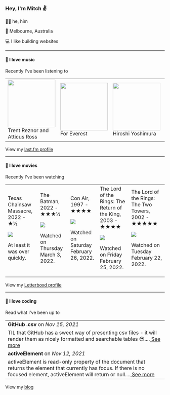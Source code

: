 <article><h3>Hey, I&#x27;m Mitch ✌️</h3><section><p>🙆‍♂️ he, him</p><p>📍 Melbourne, Australia</p><p>💻 I like building websites</p></section><hr/><section><h4>💽 I love music</h4><p>Recently I&#x27;ve been listening to</p><table><tbody><td><img src="https://lastfm.freetls.fastly.net/i/u/174s/44d470d009d24d658d0d2b2bcaa2bcd2.png" height="150px" alt="" role="presentation"/><br/>Trent Reznor and Atticus Ross</td><td><img src="https://lastfm.freetls.fastly.net/i/u/174s/e26db7391df69aac359139977d1dbb0a.png" height="150px" alt="" role="presentation"/><br/>For Everest</td><td><img src="https://lastfm.freetls.fastly.net/i/u/174s/b7313f329ac71e4357e36ec3aef3c661.png" height="150px" alt="" role="presentation"/><br/>Hiroshi Yoshimura</td><td><img src="https://lastfm.freetls.fastly.net/i/u/174s/1d0d01560dc14cf422a801559deba009.png" height="150px" alt="" role="presentation"/><br/>Sky Ferreira</td><td><img src="https://lastfm.freetls.fastly.net/i/u/174s/a1c8786114400dfba32e91ed9953e5f0.png" height="150px" alt="" role="presentation"/><br/>2 Chainz</td></tbody></table><span>View my <a href="https://www.last.fm/user/mylsb">last.fm profile</a></span></section><hr/><section><h4>📼 I love movies</h4><p>Recently I&#x27;ve been watching</p><table><tbody><td>Texas Chainsaw Massacre, 2022 - ★½<br/><span> <p><img src="https://a.ltrbxd.com/resized/film-poster/5/5/8/9/5/6/558956-texas-chainsaw-massacre-0-500-0-750-crop.jpg?k=df234201eb"/></p> <p>At least it was over quickly.</p> </span></td><td>The Batman, 2022 - ★★★½<br/><span> <p><img src="https://a.ltrbxd.com/resized/film-poster/3/4/8/9/1/4/348914-the-batman-0-500-0-750-crop.jpg?k=37b0fe54a9"/></p> <p>Watched on Thursday March 3, 2022.</p> </span></td><td>Con Air, 1997 - ★★★★<br/><span> <p><img src="https://a.ltrbxd.com/resized/film-poster/5/0/8/4/5/50845-con-air-0-500-0-750-crop.jpg?k=4701de9753"/></p> <p>Watched on Saturday February 26, 2022.</p> </span></td><td>The Lord of the Rings: The Return of the King, 2003 - ★★★★<br/><span> <p><img src="https://a.ltrbxd.com/resized/sm/upload/zs/nt/u4/uz/xieWkPAgQrrk5wOyncayPd65hrp-0-500-0-750-crop.jpg?k=29e833853d"/></p> <p>Watched on Friday February 25, 2022.</p> </span></td><td>The Lord of the Rings: The Two Towers, 2002 - ★★★★★<br/><span> <p><img src="https://a.ltrbxd.com/resized/film-poster/5/1/9/2/9/51929-the-lord-of-the-rings-the-two-towers-0-500-0-750-crop.jpg?k=b580677180"/></p> <p>Watched on Tuesday February 22, 2022.</p> </span></td></tbody></table><span>View my <a href="https://letterboxd.com/myslab/">Letterboxd profile</a></span></section><hr/><section><h4>📰 I love coding</h4><p>Read what I&#x27;ve been up to</p><table><tbody><tr><td><b>GitHub .csv</b> on <i>Nov 15, 2021</i></td></tr><tr><td><span>TIL that GitHub has a sweet way of presenting csv files - it will render them as nicely formatted and searchable tables 😎....</span><a href="https://world.hey.com/mitch.stewart/github-csv-cfba803e"> See more</a></td></tr><tr><td><b>activeElement</b> on <i>Nov 12, 2021</i></td></tr><tr><td><span>activeElement is read-only property of the document that returns the element that currently has focus. If there is no focused element, activeElement will return <body> or null....</span><a href="https://world.hey.com/mitch.stewart/activeelement-48c14c6a"> See more</a></td></tr></tbody></table><span>View my <a href="https://world.hey.com/mitch.stewart/">blog</a></span></section></article>